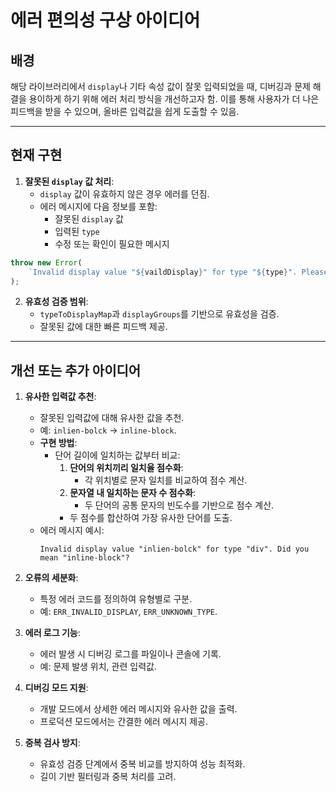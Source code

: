 # 에러 편의성 구상 아이디어

## 배경
해당 라이브러리에서 `display`나 기타 속성 값이 잘못 입력되었을 때, 디버깅과 문제 해결을 용이하게 하기 위해 에러 처리 방식을 개선하고자 함. 이를 통해 사용자가 더 나은 피드백을 받을 수 있으며, 올바른 입력값을 쉽게 도출할 수 있음.

---

## 현재 구현
1. **잘못된 `display` 값 처리**:
   - `display` 값이 유효하지 않은 경우 에러를 던짐.
   - 에러 메시지에 다음 정보를 포함:
     - 잘못된 `display` 값
     - 입력된 `type`
     - 수정 또는 확인이 필요한 메시지

```javascript
throw new Error(
    `Invalid display value "${vaildDisplay}" for type "${type}". Please provide a valid display.`
);
```

2. **유효성 검증 범위**:
   - `typeToDisplayMap`과 `displayGroups`를 기반으로 유효성을 검증.
   - 잘못된 값에 대한 빠른 피드백 제공.

---

## 개선 또는 추가 아이디어
1. **유사한 입력값 추천**:
   - 잘못된 입력값에 대해 유사한 값을 추천.
   - 예: `inlien-bolck` → `inline-block`.
   - **구현 방법**:
     - 단어 길이에 일치하는 값부터 비교:
       1. **단어의 위치끼리 일치율 점수화**:
          - 각 위치별로 문자 일치를 비교하여 점수 계산.
       2. **문자열 내 일치하는 문자 수 점수화**:
          - 두 단어의 공통 문자의 빈도수를 기반으로 점수 계산.
       - 두 점수를 합산하여 가장 유사한 단어를 도출.
   - 에러 메시지 예시:
     ```
     Invalid display value "inlien-bolck" for type "div". Did you mean "inline-block"?
     ```

2. **오류의 세분화**:
   - 특정 에러 코드를 정의하여 유형별로 구분.
   - 예: `ERR_INVALID_DISPLAY`, `ERR_UNKNOWN_TYPE`.

3. **에러 로그 기능**:
   - 에러 발생 시 디버깅 로그를 파일이나 콘솔에 기록.
   - 예: 문제 발생 위치, 관련 입력값.

4. **디버깅 모드 지원**:
   - 개발 모드에서 상세한 에러 메시지와 유사한 값을 출력.
   - 프로덕션 모드에서는 간결한 에러 메시지 제공.

5. **중복 검사 방지**:
   - 유효성 검증 단계에서 중복 비교를 방지하여 성능 최적화.
   - 길이 기반 필터링과 중복 처리를 고려.
